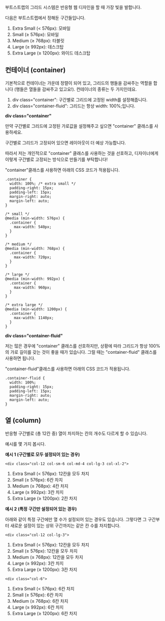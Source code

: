 부트스트랩의 그리드 시스템은 반응형 웹 디자인을 할 때 가장 빛을 발합니다.

다음은 부트스트랩에서 정해둔 구간들입니다.

1. Extra Small (< 576px): 모바일
2. Small (≥ 576px): 모바일
3. Medium (≥ 768px): 타블릿
4. Large (≥ 992px): 데스크탑
5. Extra Large (≥ 1200px): 와이드 데스크탑

## 컨테이너 (container)
기본적으로 컨테이너는 가운데 정렬이 되어 있고, 그리드의 행들을 감싸주는 역할을 합니다 (행들은 열들을 감싸주고 있고요!). 컨테이너의 종류는 두 가지인데요.

1. div class="container": 구간별로 그리드에 고정된 width를 설정해줍니다.
2. div class="container-fluid": 그리드는 항상 width: 100%;입니다.

**div class="container"**

만약 구간별로 그리드에 고정된 가로값을 설정해주고 싶으면 "container" 클래스를 사용하세요. 

구간별로 그리드가 고정되어 있으면 레이아웃이 더 예상 가능합니다. 

따라서 저는 개인적으로 "container" 클래스를 사용하는 것을 선호하고, 디자이너에게 이렇게 구간별로 고정되는 방식으로 만들기를 부탁합니다!

"container"클래스를 사용하면 아래의 CSS 코드가 적용됩니다.

```
.container {
  width: 100%; /* extra small */
  padding-right: 15px;
  padding-left: 15px;
  margin-right: auto;
  margin-left: auto;
}

/* small */
@media (min-width: 576px) {
  .container {
    max-width: 540px;
  }
}

/* medium */
@media (min-width: 768px) {
  .container {
    max-width: 720px;
  }
}

/* large */
@media (min-width: 992px) {
  .container {
    max-width: 960px;
  }
}

/* extra large */
@media (min-width: 1200px) {
  .container {
    max-width: 1140px;
  }
}
```

**div class="container-fluid"**

저는 많은 경우에 "container" 클래스를 선호하지만, 상황에 따라 그리드가 항상 100%의 가로 길이를 갖는 것이 좋을 때가 있습니다. 그럴 때는 "container-fluid" 클래스를 사용하면 됩니다.

"container-fluid"클래스를 사용하면 아래의 CSS 코드가 적용됩니다.

```
.container-fluid {
  width: 100%;
  padding-right: 15px;
  padding-left: 15px;
  margin-right: auto;
  margin-left: auto;
}
```

## 열 (column)
반응형 구간별로 (총 12칸 중) 열이 차지하는 칸의 개수도 다르게 할 수 있습니다.

예시를 몇 가지 봅시다.

**예시 1 (구간별로 모두 설정되어 있는 경우)**
```
<div class="col-12 col-sm-6 col-md-4 col-lg-3 col-xl-2">
```

1. Extra Small (< 576px): 12칸을 모두 차지
2. Small (≥ 576px): 6칸 차지
3. Medium (≥ 768px): 4칸 차지
4. Large (≥ 992px): 3칸 차지
5. Extra Large (≥ 1200px): 2칸 차지

**예시 2 (특정 구간만 설정되어 있는 경우)**

아래와 같이 특정 구간에만 열 수가 설정되어 있는 경우도 있습니다. 그렇다면 그 구간부터 새로운 설정이 있는 상위 구간까지는 같은 칸 수를 차지합니다.

```
<div class="col-12 col-lg-3">
```

1. Extra Small (< 576px): 12칸을 모두 차지
2. Small (≥ 576px): 12칸을 모두 차지
3. Medium (≥ 768px): 12칸을 모두 차지
4. Large (≥ 992px): 3칸 차지
5. Extra Large (≥ 1200px): 3칸 차지

```
<div class="col-6">
```

1. Extra Small (< 576px): 6칸 차지
2. Small (≥ 576px): 6칸 차지
3. Medium (≥ 768px): 6칸 차지
4. Large (≥ 992px): 6칸 차지
5. Extra Large (≥ 1200px): 6칸 차지
